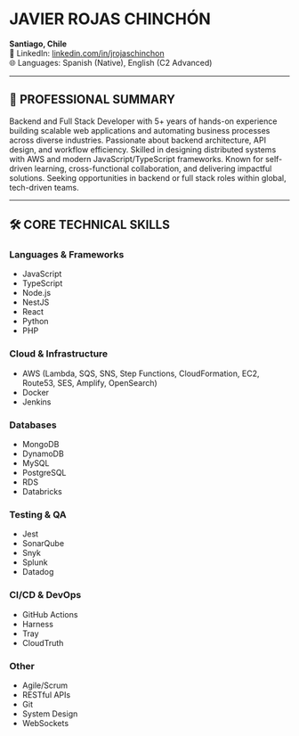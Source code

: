 # JAVIER ROJAS CHINCHÓN  
**Santiago, Chile**  
🔗 LinkedIn: [linkedin.com/in/jrojaschinchon](https://www.linkedin.com/in/jrojaschinchon/)  
🌐 Languages: Spanish (Native), English (C2 Advanced)

---

## 🧠 PROFESSIONAL SUMMARY  
Backend and Full Stack Developer with 5+ years of hands-on experience building scalable web applications and automating business processes across diverse industries. Passionate about backend architecture, API design, and workflow efficiency. Skilled in designing distributed systems with AWS and modern JavaScript/TypeScript frameworks. Known for self-driven learning, cross-functional collaboration, and delivering impactful solutions. Seeking opportunities in backend or full stack roles within global, tech-driven teams.

---

## 🛠️ CORE TECHNICAL SKILLS  

### Languages & Frameworks  
- JavaScript  
- TypeScript  
- Node.js  
- NestJS  
- React  
- Python  
- PHP  

### Cloud & Infrastructure  
- AWS (Lambda, SQS, SNS, Step Functions, CloudFormation, EC2, Route53, SES, Amplify, OpenSearch)  
- Docker  
- Jenkins  

### Databases  
- MongoDB  
- DynamoDB  
- MySQL  
- PostgreSQL  
- RDS  
- Databricks  

### Testing & QA  
- Jest  
- SonarQube  
- Snyk  
- Splunk  
- Datadog  

### CI/CD & DevOps  
- GitHub Actions  
- Harness  
- Tray  
- CloudTruth  

### Other  
- Agile/Scrum  
- RESTful APIs  
- Git  
- System Design  
- WebSockets  

<!---
javierrojas10/javierrojas10 is a ✨ special ✨ repository because its `README.md` (this file) appears on your GitHub profile.
You can click the Preview link to take a look at your changes.
--->

